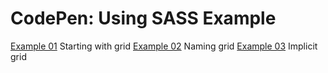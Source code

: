 # CodePen: Using SASS Example

[Example 01](https://codepen.io/anon/pen/RvVxad) Starting with grid
[Example 02](https://codepen.io/anon/pen/jdmZqZ) Naming grid
[Example 03](https://codepen.io/anon/pen/rPmdaN) Implicit grid